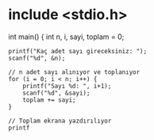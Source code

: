 # include <stdio.h>

int main() {
    int n, i, sayi, toplam = 0;

    printf("Kaç adet sayı gireceksiniz: ");
    scanf("%d", &n);

    // n adet sayı alınıyor ve toplanıyor
    for (i = 0; i < n; i++) {
        printf("Sayı %d: ", i+1);
        scanf("%d", &sayi);
        toplam += sayi;
    }

    // Toplam ekrana yazdırılıyor
    printf
